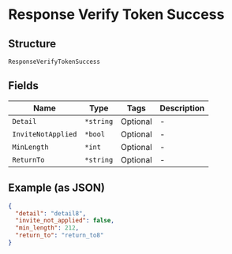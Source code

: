 
# Response Verify Token Success

## Structure

`ResponseVerifyTokenSuccess`

## Fields

| Name | Type | Tags | Description |
|  --- | --- | --- | --- |
| `Detail` | `*string` | Optional | - |
| `InviteNotApplied` | `*bool` | Optional | - |
| `MinLength` | `*int` | Optional | - |
| `ReturnTo` | `*string` | Optional | - |

## Example (as JSON)

```json
{
  "detail": "detail8",
  "invite_not_applied": false,
  "min_length": 212,
  "return_to": "return_to8"
}
```

